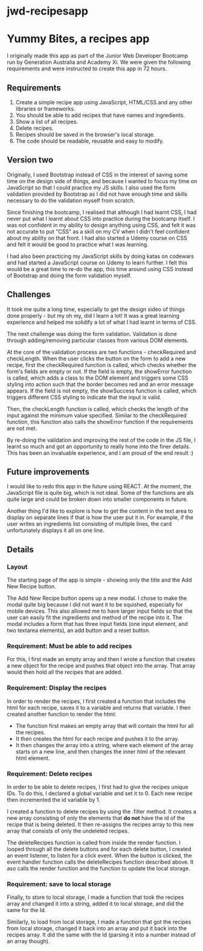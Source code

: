 # jwd-recipesapp

# Yummy Bites, a recipes app

I originally made this app as part of the Junior Web Developer Bootcamp run by Generation Australia and Academy Xi. We were given the following requirements and were instructed to create this app in 72 hours.

## Requirements

1. Create a simple recipe app using JavaScript, HTML/CSS and any other libraries or frameworks.
2. You should be able to add recipes that have names and ingredients.
3. Show a list of all recipes.
4. Delete recipes.
5. Recipes should be saved in the browser's local storage.
6. The code should be readable, reusable and easy to modify.

## Version two

Originally, I used Bootstrap instead of CSS in the interest of saving some time on the design side of things, and because I wanted to focus my time on JavaScript so that I could practice my JS skills. I also used the form validation provided by Bootstrap as I did not have enough time and skills necessary to do the validation myself from scratch.

Since finishing the bootcamp, I realised that although I had learnt CSS, I had never put what I learnt about CSS into practice during the bootcamp itself. I was not confident in my ability to design anything using CSS, and felt it was not accurate to put "CSS" as a skill on my CV when I didn't feel confident about my ability on that front. I had also started a Udemy course on CSS and felt it would be good to practice what I was learning.

I had also been practicing my JavaScript skills by doing katas on codewars and had started a JavaScript course on Udemy to learn further. I felt this would be a great time to re-do the app, this time around using CSS instead of Bootstrap and doing the form validation myself.

## Challenges

It took me quite a long time, especially to get the design sideo of things done properly - but my oh my, did I learn a lot! It was a great learning experience and helped me solidify a lot of what I had learnt in terms of CSS.

The next challenge was doing the form validation. Validation is done through adding/removing particular classes from various DOM elements.

At the core of the validation process are two functions - checkRequired and checkLength. When the user clicks the button on the form to add a new recipe, first the checkRequired function is called, which checks whether the form's fields are empty or not. If the field is empty, the showError function is called, which adds a class to the DOM element and triggers some CSS styling into action such that the border becomes red and an error message appears. If the field is not empty, the showSuccess function is called, which triggers different CSS styling to indicate that the input is valid.

Then, the checkLength function is called, which checks the length of the input against the minimum value specified. Similar to the checkRequired function, this function also calls the showError function if the requirements are not met.

By re-doing the validation and improving the rest of the code in the JS file, I learnt so much and got an opportunity to really hone into the finer details. This has been an invaluable experience, and I am proud of the end result :)

## Future improvements

I would like to redo this app in the future using REACT. At the moment, the JavaScript file is quite big, which is not ideal. Some of the functions are als quite large and could be broken down into smaller components in future.

Another thing I'd like to explore is how to get the content in the text area to display on separate lines if that is how the user put it in. For example, if the user writes an ingredients list consisting of multiple lines, the card unfortunately displays it all on one line.

## Details

### Layout

The starting page of the app is simple - showing only the title and the Add New Recipe button.

The Add New Recipe button opens up a new modal. I chose to make the modal quite big because I did not want it to be squished, especially for mobile devices. This also allowed me to have larger input fields so that the user can easily fit the ingredients and method of the recipe into it. The modal includes a form that has three input fields (one input element, and two textarea elements), an add button and a reset button.

### Requirement: Must be able to add recipes

For this, I first made an empty array and then I wrote a function that creates a new object for the recipe and pushes that object into the array. That array would then hold all the recipes that are added.

### Requirement: Display the recipes

In order to render the recipes, I first created a function that includes the html for each recipe, saves it to a variable and returns that variable. I then created another function to render the html:

- The function first makes an empty array that will contain the html for all the recipes.
- It then creates the html for each recipe and pushes it to the array.
- It then changes the array into a string, where each element of the array starts on a new line, and then changes the inner html of the relevant html element.

### Requirement: Delete recipes

In order to be able to delete recipes, I first had to give the recipes unique IDs. To do this, I declared a global variable and set it to 0. Each new recipe then incremented the id variable by 1.

I created a function to delete recipes by using the .filter method. It creates a new array consisting of only the elements that **do not** have the id of the recipe that is being deleted. It then re-assigns the recipes array to this new array that consists of only the undeleted recipes.

The deleteRecipes function is called from inside the render function. I looped through all the delete buttons and for each delete button, I created an event listener, to listen for a click event. When the button is clicked, the event handler function calls the deleteRecipes function described above. It aso calls the render function and the function to update the local storage.

### Requirement: save to local storage

Finally, to store to local storage, I made a function that took the recipes array and changed it into a string, added it to local storage, and did the same for the Id.

Similarly, to load from local storage, I made a function that got the recipes from local storage, changed it back into an array and put it back into the recipes array. It did the same with the Id (parsing it into a number instead of an array though).
